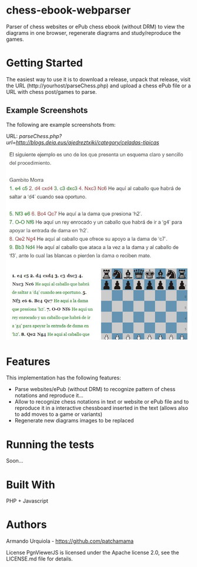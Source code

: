 # chess-ebook-webparser
Parser of chess websites or ePub chess ebook (without DRM) to view the diagrams in one browser, regenerate diagrams and study/reproduce the games.

# Getting Started
The easiest way to use it is to download a release, unpack that release, visit the URL (http://yourhost/parseChess.php) and upload a chess ePub file or a URL with chess post/games to parse.

## Example Screenshots
The following are example screenshots from:

URL: _parseChess.php?url=http://blogs.deia.eus/ajedreztxiki/category/celadas-tipicas_

![GitHub Logo](/example1.jpg)

# Features
This implementation has the following features:

- Parse websites/ePub (without DRM) to recognize pattern of chess notations and reproduce it...
- Allow to recognize chess notations in text or website or ePub file and to reproduce it in a interactive chessboard inserted in the text (allows also to add moves to a game or variants)
- Regenerate new diagrams images to be replaced

# Running the tests
Soon...

# Built With
PHP + Javascript

# Authors
Armando Urquiola - https://github.com/patchamama

License
PgnViewerJS is licensed under the Apache license 2.0, see the LICENSE.md file for details.
